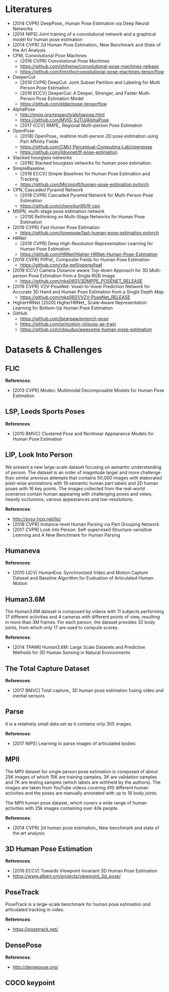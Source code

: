 # Literatures
- [2014 CVPR] DeepPose_ Human Pose Estimation via Deep Neural Networks
- [2014 NIPS] Joint training of a convolutional network and a graphical model for human pose estimation
- [2014 CVPR] 2d Human Pose Estimation_ New Benchmark and State of the Art Analysis
- CPM, Convolutional Pose Machines
    - [2016 CVPR] Convolutional Pose Machines
    - https://github.com/shihenw/convolutional-pose-machines-release
    - https://github.com/timctho/convolutional-pose-machines-tensorflow
- DeeperCut
    - [2016 CVPR] DeepCut: Joint Subset Partition and Labeling for Multi Person Pose Estimation
    - [2016 ECCV] DeeperCut: A Deeper, Stronger, and Faster Multi-Person Pose Estimation Model
    - https://github.com/eldar/pose-tensorflow
- AlphaPose
    - http://mvig.org/research/alphapose.html
    - https://github.com/MVIG-SJTU/AlphaPose
    - [2017 ICCV] RMPE_ Regional Multi-person Pose Estimation
- OpenPose
    - [2018] OpenPose_ realtime multi-person 2D pose estimation using Part Affinity Fields
    - https://github.com/CMU-Perceptual-Computing-Lab/openpose
    - https://github.com/ildoonet/tf-pose-estimation
- Stacked hourglass networks
    - [2016] Stacked hourglass networks for human pose estimation.
- SimpleBaseline 
    - [2018 ECCV] Simple Baselines for Human Pose Estimation and Tracking
    - https://github.com/Microsoft/human-pose-estimation.pytorch
- CPN, Cascaded Pyramid Network
    - [2018 CVPR] Cascaded Pyramid Network for Multi-Person Pose Estimation
    - https://github.com/chenyilun95/tf-cpn
- MSPN,  multi-stage pose estimation network
    - [2019] Rethinking on Multi-Stage Networks for Human Pose Estimation
- [2019 CVPR] Fast Human Pose Estimation
    - https://github.com/ilovepose/fast-human-pose-estimation.pytorch
- HRNet
    - [2019 CVPR] Deep High-Resolution Representation Learning for Human Pose Estimation
    - https://github.com/HRNet/Higher-HRNet-Human-Pose-Estimation
- [2019 CVPR] PifPaf_ Composite Fields for Human Pose Estimation
    - https://github.com/vita-epfl/openpifpaf
- [2019 ICCV] Camera Distance-aware Top-down Approach for 3D Multi-person Pose Estimation from a Single RGB Image
    - https://github.com/mks0601/3DMPPE_POSENET_RELEASE
- [2019 CVPR] V2V-PoseNet: Voxel-to-Voxel Prediction Network for Accurate 3D Hand and Human Pose Estimation from a Single Depth Map
    - https://github.com/mks0601/V2V-PoseNet_RELEASE
- HigherHRNet
    [2020] HigherHRNet_ Scale-Aware Representation Learning for Bottom-Up Human Pose Estimation
- GitHub
    - https://github.com/bearpaw/pytorch-pose
    - https://github.com/princeton-vl/pose-ae-train
    - https://github.com/cbsudux/awesome-human-pose-estimation


# Datasets & Challenges

## FLIC
**References**:
- [2013 CVPR] Modec: Multimodal Decomposable Models for Human Pose Estimation


## LSP, Leeds Sports Poses
**References**:
- [2010 BMVC] Clustered Pose and Nonlinear Appearance Models for Human Pose Estimation


## LIP, Look Into Person
We present a new large-scale dataset focusing on semantic understanding of person. The dataset is an order of magnitude larger and more challenge than similar previous attempts that contains 50,000 images with elaborated pixel-wise annotations with 19 semantic human part labels and 2D human poses with 16 key points. The images collected from the real-world scenarios contain human appearing with challenging poses and views, heavily occlusions, various appearances and low-resolutions.

**References**:
- http://sysu-hcp.net/lip/
- [2018 CVPR] Instance-level Human Parsing via Part Grouping Network
- [2017 CVPR] Look into Person: Self-supervised Structure-sensitive Learning and A New Benchmark for Human Parsing


## Humaneva
**References**:
- [2010 IJCV] HumanEva: Synchronized Video and Motion Capture Dataset and Baseline Algorithm for Evaluation of Articulated Human Motion


## Human3.6M
The Human3.6M dataset is composed by videos with 11 subjects performing 17 different activities and 4 cameras with different points of view, resulting in more than 3M frames. For each person, the dataset provides 32 body joints, from which only 17 are used to compute scores.

**References**:
- [2014 TPAMI] Human3.6M: Large Scale Datasets and Predictive Methods for 3D Human Sensing in Natural Environments


## The Total Capture Dataset
**References**:
- [2017 BMVC] Total capture_ 3D human pose estimation fusing video and inertial sensors


## Parse
It is a relatively small data set as it contains only 305 images.

**References**:
- [2017 NIPS] Learning to parse images of articulated bodies


## MPII
The MPII dataset for single person pose estimation is composed of about 25K images of which 15K are training samples, 3K are validation samples and 7K are testing samples (which labels are withheld by the authors). The images are taken from YouTube videos covering 410 different human activities and the poses are manually annotated with up to 16 body joints.

The MPII human pose dataset, which covers a wide range of human activities with 25k images containing over 40k people.

**References**:
- [2014 CVPR] 2d human pose estimation_ New benchmark and state of the art analysis


## 3D Human Pose Estimation
**References**:
- [2016 ECCV] Towards Viewpoint Invariant 3D Human Pose Estimation
- https://www.albert.cm/projects/viewpoint_3d_pose/


## PoseTrack
PoseTrack is a large-scale benchmark for human pose estimation and articulated tracking in video. 

**References**:
- https://posetrack.net/


## DensePose 
**References**:
- http://densepose.org/


## COCO keypoint
